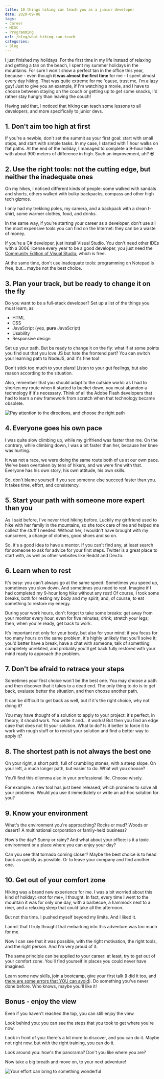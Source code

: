 ```yaml
---
title: 10 things hiking can teach you as a junior developer
date: 2020-09-08
tags:
- Career
- MISC
- Programming
url: /blog/what-hiking-can-teach
categories:
- Blog
---
```


I just finished my holidays. For the first time in my life instead of relaxing and getting a tan on the beach, I spent my summer holidays in the mountains. For sure I won't show a perfect tan in the office this year, because - even though **it was almost the first time** for me - I spent almost every day hiking. That was quite extreme for me 'cause, trust me, I'm a lazy guy! Just to give you an example, if I'm watching a movie, and I have to choose between staying on the couch or getting up to get some snacks, I'd rather stay hungry than leaving the couch!

Having said that, I noticed that hiking can teach some lessons to all developers, and more specifically to junior devs.

## 1. Don't aim too high at first

If you're a newbie, don't set the summit as your first goal: start with small steps, and start with simple tasks. In my case, I started with 1 hour walks on flat paths. At the end of the holiday, I managed to complete a 9-hour hike with about 900 meters of difference in high. Such an improvement, uh? 😎

## 2. Use the right tools: not the cutting edge, but neither the inadequate ones

On my hikes, I noticed different kinds of people: some walked with sandals and shorts, others walked with bulky backpacks, compass and other high tech gizmos.

I only had my trekking poles, my camera, and a backpack with a clean t-shirt, some warmer clothes, food, and drinks.

In the same way, if you're starting your career as a developer, don't use all the most expensive tools you can find on the Internet: they can be a waste of money.

If you're a C# developer, just install Visual Studio. You don't need other IDEs with a 300€ license every year to be a good developer, you just need the [Community Edition of Visual Studio](https://visualstudio.microsoft.com/vs/community/ "Visual Studio Community"), which is free.

At the same time, don't use inadequate tools: programming on Notepad is free, but... maybe not the best choice.

## 3. Plan your track, but be ready to change it on the fly

Do you want to be a full-stack developer? Set up a list of the things you must learn, as

- HTML
- CSS
- JavaScript (yep, **pure** JavaScript)
- Usability
- Responsive design

Set up your path. But be ready to change it on the fly: what if at some points you find out that you love JS but hate the frontend part? You can switch your learning path to NodeJS, and it's fine too!

Don't stick too much to your plans! Listen to your gut feelings, but also reason according to the situation.

Also, remember that you should adapt to the outside world: as I had to shorten my route when it started to bucket down, you must abandon a technology if it's necessary. Think of all the Adobe Flash developers that had to learn a new framework from scratch when that technology became obsolete.

![Pay attention to the directions, and choose the right path](./directions.jpg)

## 4. Everyone goes his own pace

I was quite slow climbing up, while my girlfriend was faster than me. On the contrary, while climbing down, I was a bit faster than her, because her knee was hurting.

It was not a race, we were doing the same route both of us at our own pace. We've been overtaken by tens of hikers, and we were fine with that. Everyone has his own story, his own attitude, his own skills.

So, don't blame yourself if you see someone else succeed faster than you. It takes time, effort, and consistency.

## 5. Start your path with someone more expert than you

As I said before, I've never tried hiking before. Luckily my girlfriend used to hike with her family in the mountains, so she took care of me and helped me collect the stuff I needed. Without her, I wouldn't have brought with my sunscreen, a change of clothes, good shoes and so on.

So, it's a good idea to have a mentor. If you can't find any, at least search for someone to ask for advice for your first steps. Twitter is a great place to start with, as well as other websites like Reddit and Dev.to.

## 6. Learn when to rest

It's easy: you can't always go at the same speed. Sometimes you speed up, sometimes you slow down. And sometimes you need to rest. Imagine if I had completed my 9-hour long hike without any rest! Of course, I took some breaks, both for resting my body and my spirit; and, of course, to eat something to restore my energy.

During your work hours, don't forget to take some breaks: get away from your monitor every hour, even for five minutes; drink; stretch your legs; then, when you're ready, get back to work.

It's important not only for your body, but also for your mind: if you focus for too many hours on the same problem, it's highly unlikely that you'll solve it; you'd better have a break, have a chat with someone, talk of something completely unrelated, and probably you'll get back fully restored with your mind ready to approach the problem.

## 7. Don't be afraid to retrace your steps

Sometimes your first choice won't be the best one. You may choose a path and then discover that it takes to a dead end. The only thing to do is to get back, evaluate better the situation, and then choose another path.

It can be difficult to get back as well, but if it's the right choice, why not doing it?

You may have thought of a solution to apply to your project: it's perfect, in theory; it should work. You write it and... it works! But then you find an edge case that does not fit your solution. What to do? Is it better to force it to work with rough stuff or to revisit your solution and find a better way to apply it?

## 8. The shortest path is not always the best one

On your right, a short path, full of crumbling stones, with a steep slope. On your left, a much longer path, but easier to do. What will you choose?

You'll find this dilemma also in your professional life. Choose wisely.

For example: a new tool has just been released, which promises to solve all your problems. Would you use it immediately or write an ad-hoc solution for you?

## 9. Know your environment

What's the environment you're approaching? Rocks or mud? Woods or desert? A multinational corporation or family-held business?

How's the day? Sunny or rainy? And what about your office: is it a toxic environment or a place where you can enjoy your day?

Can you see that tornado coming closer? Maybe the best choice is to head back as quickly as possible. Or to leave your company and find another one.

## 10. Get out of your comfort zone

Hiking was a brand new experience for me. I was a bit worried about this kind of holiday: «not for me», I thought. In fact, every time I went to the mountain it was for only one day, with a barbecue, a hammock next to a river, and a relaxing sleep that could take all the afternoon.

But not this time. I pushed myself beyond my limits. And I liked it.

I admit that I truly thought that embarking into this adventure was too much for me.

Now I can see that it was possible, with the right motivation, the right tools, and the right person. And I'm very proud of it.

The same principle can be applied to your career: at least, try to get out of your comfort zone. You'll find yourself in places you could never have imagined.

Learn some new skills, join a bootcamp, give your first talk (I did it too, and [there are some errors that YOU can avoid](./thoughts-after-my-first-public-speech "Thoughts after my very first public speech")). Do something you've never done before. Who knows, maybe you'll like it!

## Bonus - enjoy the view

Even if you haven't reached the top, you can still enjoy the view.

Look behind you: you can see the steps that you took to get where you're now.

Look in front of you: there's a lot more to discover, and you can do it. Maybe not right now, but with the right training, you can do it.

Look around you: how's the panorama? Don't you like where you are?

Now take a big breath and move on, to your next adventure!

![Your effort can bring to something wonderful](./lake.jpg)
